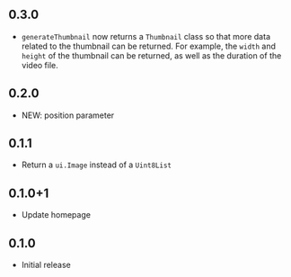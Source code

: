 ## 0.3.0
* `generateThumbnail` now returns a `Thumbnail` class so that more data related to the thumbnail can be returned.
For example, the `width` and `height` of the thumbnail can be returned, as well as the duration of the video file.

## 0.2.0
* NEW: position parameter

## 0.1.1
* Return a `ui.Image` instead of a `Uint8List`

## 0.1.0+1
* Update homepage

## 0.1.0

* Initial release
